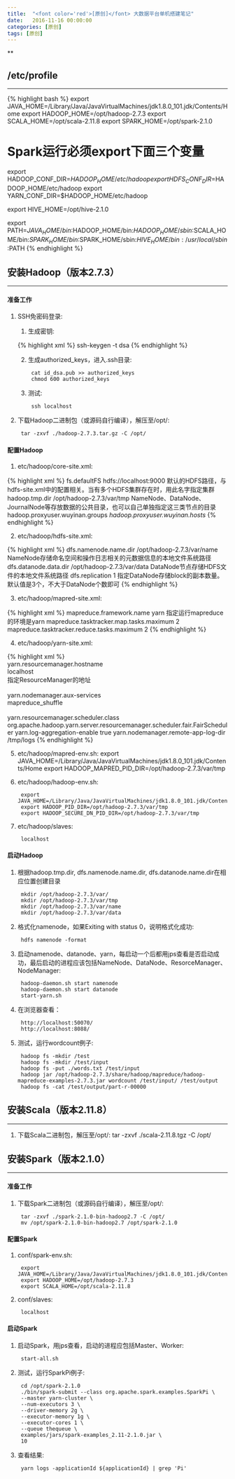 ```yaml
---
title:  "<font color='red'>[原创]</font> 大数据平台单机搭建笔记"
date:   2016-11-16 00:00:00
categories: [原创]
tags: [原创]
---
```


**

## /etc/profile
---

{% highlight bash %}
export JAVA_HOME=/Library/Java/JavaVirtualMachines/jdk1.8.0_101.jdk/Contents/Home
export HADOOP_HOME=/opt/hadoop-2.7.3
export SCALA_HOME=/opt/scala-2.11.8
export SPARK_HOME=/opt/spark-2.1.0
# Spark运行必须export下面三个变量
export HADOOP_CONF_DIR=$HADOOP_HOME/etc/hadoop
export HDFS_CONF_DIR=$HADOOP_HOME/etc/hadoop
export YARN_CONF_DIR=$HADOOP_HOME/etc/hadoop

export HIVE_HOME=/opt/hive-2.1.0

export PATH=$JAVA_HOME/bin:$HADOOP_HOME/bin:$HADOOP_HOME/sbin:$SCALA_HOME/bin:$SPARK_HOME/bin:$SPARK_HOME/sbin:$HIVE_HOME/bin:/usr/local/sbin:$PATH
{% endhighlight %}

## 安装Hadoop（版本2.7.3）
---

#### 准备工作 
1. SSH免密码登录:

	1. 生成密钥: 

	{% highlight xml %}
	ssh-keygen -t dsa
	{% endhighlight %}

	2. 生成authorized_keys，进入.ssh目录:

			cat id_dsa.pub >> authorized_keys
			chmod 600 authorized_keys

	3. 测试:
	
			ssh localhost

2. 下载Hadoop二进制包（或源码自行编译），解压至/opt/:

		tar -zxvf ./hadoop-2.7.3.tar.gz -C /opt/

#### 配置Hadoop
1. etc/hadoop/core-site.xml:

{% highlight xml %}
<configuration>
  <property>
    <name>fs.defaultFS</name>
    <value>hdfs://localhost:9000</value>
    <description>默认的HDFS路径，与hdfs-site.xml中的配置相关。当有多个HDFS集群存在时，用此名字指定集群</description>
	</property>
  <property>
    <name>hadoop.tmp.dir</name>
    <value>/opt/hadoop-2.7.3/var/tmp</value> 
    <description>NameNode、DataNode、JournalNode等存放数据的公共目录，也可以自己单独指定这三类节点的目录</description>
	</property>
  <property>
    <name>hadoop.proxyuser.wuyinan.groups</name>
    <value>*</value>
    <description></description>
	</property>
  <property>
    <name>hadoop.proxyuser.wuyinan.hosts</name>
    <value>*</value>
    <description></description>
	</property>
</configuration>
{% endhighlight %}

2. etc/hadoop/hdfs-site.xml:

{% highlight xml %}
<configuration>
  <property>
    <name>dfs.namenode.name.dir</name>
    <value>/opt/hadoop-2.7.3/var/name</value>
    <description>NameNode存储命名空间和操作日志相关的元数据信息的本地文件系统路径</description>
	</property>
  <property>
    <name>dfs.datanode.data.dir</name>
    <value>/opt/hadoop-2.7.3/var/data</value>
    <description>DataNode节点存储HDFS文件的本地文件系统路径</description> 
	</property>
  <property>
    <name>dfs.replication</name>
    <value>1</value>
    <description>指定DataNode存储block的副本数量。默认值是3个，不大于DataNode个数即可</description>
	</property>
</configuration>
{% endhighlight %}

3. etc/hadoop/mapred-site.xml:

{% highlight xml %}
<configuration>
  <property>
    <name>mapreduce.framework.name</name>
    <value>yarn</value> 
    <description>指定运行mapreduce的环境是yarn</description>
	</property>
  <property>
    <name>mapreduce.tasktracker.map.tasks.maximum</name>
    <value>2</value>
    <description></description>
	</property>
  <property>
    <name>mapreduce.tasktracker.reduce.tasks.maximum</name>
    <value>2</value>
    <description></description>
	</property>
</configuration>
{% endhighlight %}

4. etc/hadoop/yarn-site.xml:

{% highlight xml %}
<configuration>
  <property>      
    <name>yarn.resourcemanager.hostname</name>      
    <value>localhost</value>  
    <description>指定ResourceManager的地址</description>
	</property>  
  <property>  
    <name>yarn.nodemanager.aux-services</name>  
    <value>mapreduce_shuffle</value>  
    <description></description>
	</property>
  <property>  
    <name>yarn.resourcemanager.scheduler.class</name>
    <value>org.apache.hadoop.yarn.server.resourcemanager.scheduler.fair.FairScheduler</value>
    <description></description>
	</property>
  <property>
    <name>yarn.log-aggregation-enable</name>
    <value>true</value>
    <description></description>
	</property>
  <property>
    <name>yarn.nodemanager.remote-app-log-dir</name>
    <value>/tmp/logs</value>
    <description></description>
	</property>
</configuration>
{% endhighlight %}

5. etc/hadoop/mapred-env.sh:
		export JAVA_HOME=/Library/Java/JavaVirtualMachines/jdk1.8.0_101.jdk/Contents/Home
		export HADOOP_MAPRED_PID_DIR=/opt/hadoop-2.7.3/var/tmp

6. etc/hadoop/hadoop-env.sh:

		export JAVA_HOME=/Library/Java/JavaVirtualMachines/jdk1.8.0_101.jdk/Contents/Home
		export HADOOP_PID_DIR=/opt/hadoop-2.7.3/var/tmp
		export HADOOP_SECURE_DN_PID_DIR=/opt/hadoop-2.7.3/var/tmp

7. etc/hadoop/slaves:

		localhost

#### 启动Hadoop	
1. 根据hadoop.tmp.dir, dfs.namenode.name.dir, dfs.datanode.name.dir在相应位置创建目录

		mkdir /opt/hadoop-2.7.3/var/
		mkdir /opt/hadoop-2.7.3/var/tmp
		mkdir /opt/hadoop-2.7.3/var/name
		mkdir /opt/hadoop-2.7.3/var/data

2. 格式化namenode，如果Exiting with status 0，说明格式化成功:

		hdfs namenode -format

3. 启动namenode、datanode、yarn，每启动一个后都用jps查看是否启动成功，最后启动的进程应该包括NameNode、DataNode、ResorceManager、NodeManager:

		hadoop-daemon.sh start namenode
		hadoop-daemon.sh start datanode
		start-yarn.sh

4. 在浏览器查看：

		http://localhost:50070/
		http://localhost:8088/

5. 测试，运行wordcount例子:

		hadoop fs -mkdir /test
		hadoop fs -mkdir /test/input
		hadoop fs -put ./words.txt /test/input
		hadoop jar /opt/hadoop-2.7.3/share/hadoop/mapreduce/hadoop-mapreduce-examples-2.7.3.jar wordcount /test/input/ /test/output
		hadoop fs -cat /test/output/part-r-00000

## 安装Scala（版本2.11.8）
---
1. 下载Scala二进制包，解压至/opt/:
		tar -zxvf ./scala-2.11.8.tgz -C /opt/

## 安装Spark（版本2.1.0）
---

#### 准备工作 
1. 下载Spark二进制包（或源码自行编译），解压至/opt/:

		tar -zxvf ./spark-2.1.0-bin-hadoop2.7 -C /opt/
		mv /opt/spark-2.1.0-bin-hadoop2.7 /opt/spark-2.1.0

#### 配置Spark
1. conf/spark-env.sh:

		export JAVA_HOME=/Library/Java/JavaVirtualMachines/jdk1.8.0_101.jdk/Contents/Home
		export HADOOP_HOME=/opt/hadoop-2.7.3
		export SCALA_HOME=/opt/scala-2.11.8	

2. conf/slaves:

		localhost

#### 启动Spark	
1. 启动Spark，用jps查看，启动的进程应包括Master、Worker:

		start-all.sh

2. 测试，运行SparkPi例子:

		cd /opt/spark-2.1.0
		./bin/spark-submit --class org.apache.spark.examples.SparkPi \
		--master yarn-cluster \
		--num-executors 3 \
		--driver-memory 2g \
		--executor-memory 1g \
		--executor-cores 1 \
		--queue thequeue \
		examples/jars/spark-examples_2.11-2.1.0.jar \
		10

3. 查看结果:

		yarn logs -applicationId ${applicationId} | grep 'Pi'


